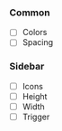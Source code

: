 ### Common

- [ ] Colors
- [ ] Spacing

### Sidebar

- [ ] Icons
- [ ] Height
- [ ] Width
- [ ] Trigger
